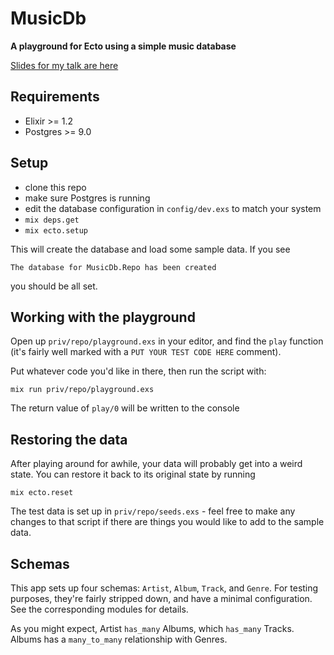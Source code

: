 # MusicDb

**A playground for Ecto using a simple music database**

[Slides for my talk are here](https://dl.dropboxusercontent.com/u/14884175/leveling_up_with_ecto.pdf)

## Requirements
  * Elixir >= 1.2
  * Postgres >= 9.0

## Setup
  * clone this repo
  * make sure Postgres is running
  * edit the database configuration in `config/dev.exs` to match your system
  * `mix deps.get`
  * `mix ecto.setup`

This will create the database and load some sample data. If you see
```
The database for MusicDb.Repo has been created
```
you should be all set.

## Working with the playground

Open up `priv/repo/playground.exs` in your editor, and find the `play` function (it's fairly well marked with a `PUT YOUR TEST CODE HERE` comment).

Put whatever code you'd like in there, then run the script with:
```
mix run priv/repo/playground.exs
```
The return value of `play/0` will be written to the console

## Restoring the data

After playing around for awhile, your data will probably get into a weird state. You can restore it back to its original state by running
```
mix ecto.reset
```
The test data is set up in `priv/repo/seeds.exs` - feel free to make any changes to that script if there are things you would like to add to the sample data.

## Schemas

This app sets up four schemas: `Artist`, `Album`, `Track`, and `Genre`. For testing purposes, they're fairly stripped down, and have a minimal configuration. See the corresponding modules for details.

As you might expect, Artist `has_many` Albums, which `has_many` Tracks. Albums has a `many_to_many` relationship with Genres.





